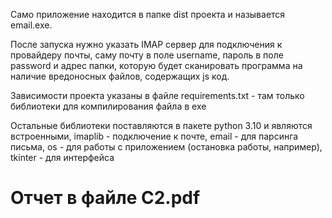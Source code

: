 Само приложение находится в папке dist проекта и называется email.exe.

После запуска нужно указать IMAP сервер для подключения к провайдеру почты, саму почту в поле username, пароль в поле password и адрес папки, которую будет сканировать программа на наличие вредоносных файлов, содержащих js код.

Зависимости проекта указаны в файле requirements.txt - там только библиотеки для компилирования файла в exe

Остальные библиотеки поставляются в пакете python 3.10 и являются встроенными, imaplib - подключение к почте, email - для парсинга письма, os - для работы с приложением (остановка работы, например), tkinter - для интерфейса

<h1>Отчет в файле C2.pdf</h1>

